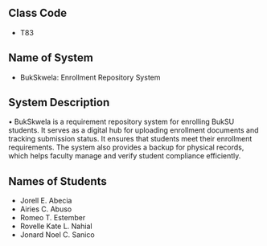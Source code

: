 ## Class Code
- T83

## Name of System
- BukSkwela: Enrollment Repository System

## System Description
•	BukSkwela is a requirement repository system for enrolling BukSU students. It serves as a digital hub for uploading enrollment documents and tracking submission status. It ensures that students meet their enrollment requirements. The system also provides a backup for physical records, which helps faculty manage and verify student compliance efficiently.

## Names of Students
- Jorell E. Abecia
- Airies C. Abuso
- Romeo T. Estember
- Rovelle Kate L. Nahial
- Jonard Noel C. Sanico

